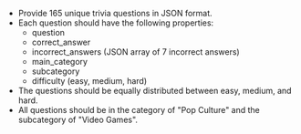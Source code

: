 - Provide 165 unique trivia questions in JSON format.
- Each question should have the following properties:
  - question
  - correct_answer
  - incorrect_answers (JSON array of 7 incorrect answers)
  - main_category
  - subcategory
  - difficulty (easy, medium, hard)
- The questions should be equally distributed between easy, medium, and hard.
- All questions should be in the category of "Pop Culture" and the subcategory of "Video Games".
